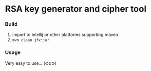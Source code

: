 # RSA key generator and cipher tool

### Build

1. import to intellij or other platforms supporting maven
2. `mvn clean jfx:jar`


### Usage
Very easy to use... (⊙o⊙)